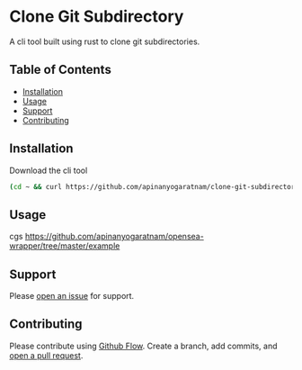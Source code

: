 # Clone Git Subdirectory

A cli tool built using rust to clone git subdirectories.

## Table of Contents

- [Installation](#installation)
- [Usage](#usage)
- [Support](#support)
- [Contributing](#contributing)

## Installation

Download the cli tool

```sh
(cd ~ && curl https://github.com/apinanyogaratnam/clone-git-subdirectory/raw/main/binaries/cgs-macos --output cgs && chmod +x ./cgs && echo "alias cgs='~/cgs'" >> ~/.zshrc)
```

## Usage

cgs https://github.com/apinanyogaratnam/opensea-wrapper/tree/master/example

## Support

Please [open an issue](https://github.com/apinanyogaratnam/clone-git-subdirectory/issues/new) for support.

## Contributing

Please contribute using [Github Flow](https://guides.github.com/introduction/flow/). Create a branch, add commits, and [open a pull request](https://github.com/apinanyogaratnam/clone-git-subdirectory/).

